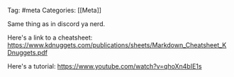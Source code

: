 Tag: #meta 
Categories: [[Meta]]

Same thing as in discord ya nerd.

Here's a link to a cheatsheet:
https://www.kdnuggets.com/publications/sheets/Markdown_Cheatsheet_KDnuggets.pdf

Here's a tutorial:
https://www.youtube.com/watch?v=qhoXn4bIE1s